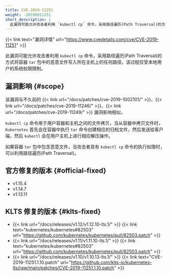 ```yaml
---
title: CVE-2019-11251
weight: -20190011251
short_description: |
  此漏洞可能允许攻击者利用 `kubectl cp` 命令，采用路径遍历(Path Traversal)的方式将容器 `tar` 包中的恶意文件写入所在主机上的任何路径，该过程仅受本地用户的系统权限限制。
---
```


{{< link text="漏洞详情" url="https://www.cvedetails.com/cve/CVE-2019-11251" >}}

此漏洞可能允许攻击者利用 `kubectl cp` 命令，采用路径遍历(Path Traversal)的方式将容器 `tar` 包中的恶意文件写入所在主机上的任何路径，该过程仅受本地用户的系统权限限制。

## 漏洞影响 {#scope}

该漏洞与不久前的 {{< link url="/docs/patches/cve-2019-1002101/" >}}、{{< link url="/docs/patches/cve-2019-11246/" >}}、{{< link url="/docs/patches/cve-2019-11249/" >}} 漏洞影响相似。

`kubectl cp` 命令用于用户容器和主机之间的文件拷贝，当从容器中拷贝文件时，`Kubernetes` 首先会在容器中执行 `tar` 命令创建相应的归档文件，然后发送给客户端，然后 `kubectl` 会在用户主机上进行相应解压操作。

如果容器 `tar` 包中包含恶意文件，当攻击者具有 `kubectl cp` 命令的执行权限时，可以利用路径遍历(Path Traversal)。

## 官方修复的版本 {#official-fixed}

- v1.15.4
- v1.14.7
- v1.13.11

## KLTS 修复的版本 {#klts-fixed}

- {{< link url="/docs/releases/v1.12/v1.12.10-lts.1/" >}} {{< link text="kubernetes/kubernetes#82503" url="https://github.com/kubernetes/kubernetes/pull/82503.patch" >}}
- {{< link url="/docs/releases/v1.11/v1.11.10-lts.1/" >}} {{< link text="kubernetes/kubernetes#82503" url="https://github.com/kubernetes/kubernetes/pull/82503.patch" >}}
- {{< link url="/docs/releases/v1.10/v1.10.13-lts.1/" >}} {{< link text="CVE-2019-11251.1.10.patch" url="https://github.com/klts-io/kubernetes-lts/raw/main/patches/CVE-2019-11251.1.10.patch" >}}
